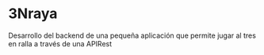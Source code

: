 # 3Nraya
Desarrollo del backend de una pequeña aplicación que permite jugar al tres en ralla a través de una APIRest
